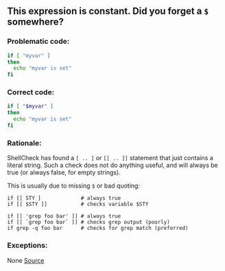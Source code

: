 ## This expression is constant. Did you forget a `$` somewhere?
### Problematic code:

```sh
if [ "myvar" ]
then
  echo "myvar is set"
fi
```

### Correct code:

```sh
if [ "$myvar" ]
then
  echo "myvar is set"
fi
```
### Rationale:

ShellCheck has found a `[ .. ]` or `[[ .. ]]` statement that just contains a literal string. Such a check does not do anything useful, and will always be true (or always false, for empty strings).

This is usually due to missing `$` or bad quoting:

    if [[ STY ]             # always true
    if [[ $STY ]]           # checks variable $STY

    if [[ 'grep foo bar' ]] # always true
    if [[ `grep foo bar` ]] # checks grep output (poorly)
    if grep -q foo bar      # checks for grep match (preferred)


### Exceptions:

None
[Source](https://github.com/koalaman/shellcheck/wiki/SC2078)


